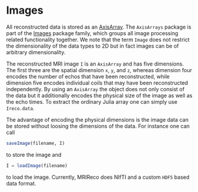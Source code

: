 # Images

All reconstructed data is stored as an [AxisArray](https://github.com/JuliaArrays/AxisArrays.jl).
The `AxisArrays` package is part of the [Images](https://juliaimages.github.io/latest/) package
family, which groups all image processing related functionality together. We note that the
term `Image` does not restrict the dimensionality of the data types to 2D but in fact images
can be of arbitrary dimensionality.

The reconstructed MRI image `I` is an `AxisArray` and has five dimensions. The first three
are the spatial dimension `x`, `y`, and `z`, whereas dimension four encodes the number
of echos that have been reconstructed, while dimension five encodes individual coils that
may have been reconstructed independently. By using an `AxisArray` the object does not
only consist of the data but it additionally encodes the physical size of the image
as well as the echo times. To extract the ordinary Julia array one can simply use `Ireco.data`.

The advantage of encoding the physical dimensions is the image data can be stored
without loosing the dimensions of the data. For instance one can call
```julia
saveImage(filename, I)
```
to store the image and
```julia
I = loadImage(filename)
```
to load the image. Currently, MRIReco does NIfTI and a custom `HDF5` based data format.
